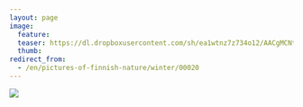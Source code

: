 ```yaml
---
layout: page
image:
  feature:
  teaser: https://dl.dropboxusercontent.com/sh/ea1wtnz7z734o12/AACgMCNtfp8UHZV8Y9hkcxaTa/luontokuvat/talvi/DSC22739-245px.jpg
  thumb:
redirect_from:
  - /en/pictures-of-finnish-nature/winter/00020
---
```


[![](https://dl.dropboxusercontent.com/sh/ea1wtnz7z734o12/AAA6kK2zAiPigqYD8vmL-DSka/luontokuvat/talvi/DSC22739-800px.jpg)](https://dl.dropboxusercontent.com/sh/ea1wtnz7z734o12/AAD_OONC60BupGLAb8DxArmXa/luontokuvat/talvi/DSC22739.jpg)

